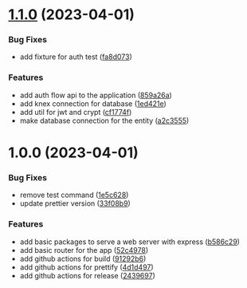 # [1.1.0](https://github.com/Prabeshpd/digital_wallet_server/compare/wallet_server@1.0.0...wallet_server@1.1.0) (2023-04-01)


### Bug Fixes

* add fixture for auth test ([fa8d073](https://github.com/Prabeshpd/digital_wallet_server/commit/fa8d07377f7f09f234395a0903d946fac2fcdd67))


### Features

* add auth flow api to the application ([859a26a](https://github.com/Prabeshpd/digital_wallet_server/commit/859a26a249e5fe75dc6e15a446f7e0d1a9f052aa))
* add knex connection for database ([1ed421e](https://github.com/Prabeshpd/digital_wallet_server/commit/1ed421e9a08e63ac64750fa917d9f44464f2e511))
* add util for jwt and crypt ([cf1774f](https://github.com/Prabeshpd/digital_wallet_server/commit/cf1774f66a82af5956484c640ac81a6c6e315f32))
* make database connection for the entity ([a2c3555](https://github.com/Prabeshpd/digital_wallet_server/commit/a2c3555ebf17118edaa8141d721568920cd1451b))

# 1.0.0 (2023-04-01)


### Bug Fixes

* remove test command ([1e5c628](https://github.com/Prabeshpd/digital_wallet_server/commit/1e5c628af68bb03f1cd0567efefc714cfa16e55a))
* update prettier version ([33f08b9](https://github.com/Prabeshpd/digital_wallet_server/commit/33f08b92e1ec9988536cc33b27923290272baa67))


### Features

* add basic packages to serve a web server with express ([b586c29](https://github.com/Prabeshpd/digital_wallet_server/commit/b586c29bc4444ab9abebfa67c46b9314bb25a08a))
* add basic router for the app ([52c4978](https://github.com/Prabeshpd/digital_wallet_server/commit/52c4978cce12ab4dea7eb26241a607bcf790b0d7))
* add github actions for build ([91292b6](https://github.com/Prabeshpd/digital_wallet_server/commit/91292b643fd2ad197cccf1b627e3b00b0a1892ca))
* add github actions for prettify ([4d1d497](https://github.com/Prabeshpd/digital_wallet_server/commit/4d1d497a4366f19f44b9d1bce242f12bf514565d))
* add github actions for release ([2439697](https://github.com/Prabeshpd/digital_wallet_server/commit/2439697688cd6b791d9dd48eacc4d7aa3dc50fea))
